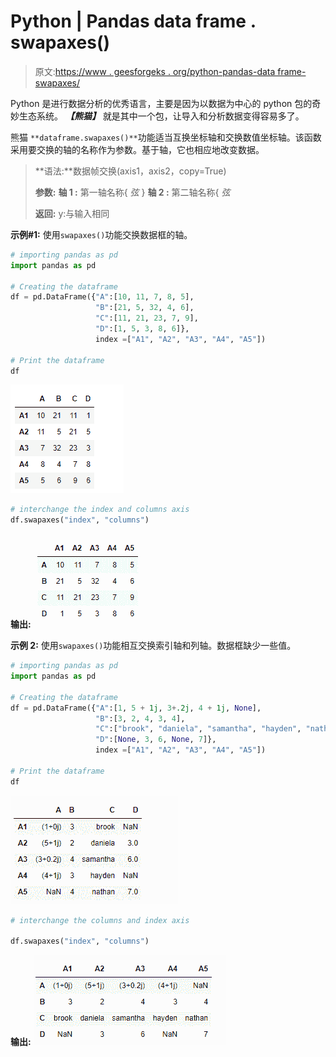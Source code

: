 # Python | Pandas data frame . swapaxes()

> 原文:[https://www . geesforgeks . org/python-pandas-data frame-swapaxes/](https://www.geeksforgeeks.org/python-pandas-dataframe-swapaxes/)

Python 是进行数据分析的优秀语言，主要是因为以数据为中心的 python 包的奇妙生态系统。 ***【熊猫】*** 就是其中一个包，让导入和分析数据变得容易多了。

熊猫 `**dataframe.swapaxes()**`功能适当互换坐标轴和交换数值坐标轴。该函数采用要交换的轴的名称作为参数。基于轴，它也相应地改变数据。

> **语法:**数据帧交换(axis1，axis2，copy=True)
> 
> **参数:**
> **轴 1 :** 第一轴名称{ *弦* }
> **轴 2 :** 第二轴名称{ *弦*
> 
> **返回:** y:与输入相同

**示例#1:** 使用`swapaxes()`功能交换数据框的轴。

```py
# importing pandas as pd
import pandas as pd

# Creating the dataframe 
df = pd.DataFrame({"A":[10, 11, 7, 8, 5],
                   "B":[21, 5, 32, 4, 6],
                   "C":[11, 21, 23, 7, 9],
                   "D":[1, 5, 3, 8, 6]}, 
                   index =["A1", "A2", "A3", "A4", "A5"])

# Print the dataframe
df
```

![](img/84d138d106b2c0b990621bb9cb1a4fb1.png)

```py
# interchange the index and columns axis
df.swapaxes("index", "columns")
```

**输出:**
![](img/02091bb1fef3dd7d6199254b0237354b.png)

**示例 2:** 使用`swapaxes()`功能相互交换索引轴和列轴。数据框缺少一些值。

```py
# importing pandas as pd
import pandas as pd

# Creating the dataframe 
df = pd.DataFrame({"A":[1, 5 + 1j, 3+.2j, 4 + 1j, None],
                   "B":[3, 2, 4, 3, 4],
                   "C":["brook", "daniela", "samantha", "hayden", "nathan"],
                   "D":[None, 3, 6, None, 7]},
                   index =["A1", "A2", "A3", "A4", "A5"])

# Print the dataframe
df
```

![](img/58f18d3fe5018c6c60d30a07f0fdf5fe.png)

```py
# interchange the columns and index axis

df.swapaxes("index", "columns")
```

**输出:**
![](img/b7402dcadcaef027355bd91351f850e8.png)